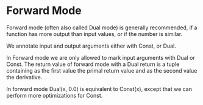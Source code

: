 # Forward Mode

Forward mode (often also called Dual mode) is generally recommended, 
if a function has more output than input values, or if the number is similar.

We annotate input and output arguments either with Const, or Dual.


In Forward mode we are only allowed to mark input arguments with Dual or Const.
The return value of forward mode with a Dual return is a tuple containing as the first value the primal return value and as the second value the derivative.

In forward mode Dual(x, 0.0) is equivalent to Const(x), except that we can perform more optimizations for Const.



